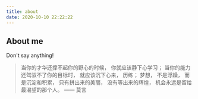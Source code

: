 ```yaml
---
title: about
date: 2020-10-10 22:22:22
---
```


## About me
Don't say anything!  

> 当你的才华还撑不起你的野心的时候，
  你就应该静下心学习；
  当你的能力还驾驭不了你的目标时，
  就应该沉下心来，
  历练；
  梦想，
  不是浮躁，
  而是沉淀和积累，
  只有拼出来的美丽，
  没有等出来的辉煌，
  机会永远是留给最渴望的那个人。
                          —— 莫言
